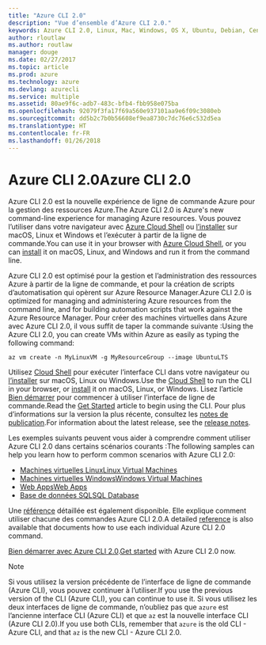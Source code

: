 ```yaml
---
title: "Azure CLI 2.0"
description: "Vue d’ensemble d’Azure CLI 2.0."
keywords: Azure CLI 2.0, Linux, Mac, Windows, OS X, Ubuntu, Debian, CentOS, RHEL, SUSE, CoreOS, Docker, Windows, Python, PIP
author: rloutlaw
ms.author: routlaw
manager: douge
ms.date: 02/27/2017
ms.topic: article
ms.prod: azure
ms.technology: azure
ms.devlang: azurecli
ms.service: multiple
ms.assetid: 80ae9f6c-adb7-483c-bfb4-fbb958e075ba
ms.openlocfilehash: 92079f3fa17f69a560e937101aa9e6f09c3080eb
ms.sourcegitcommit: dd5b2c7b0b56608ef9ea8730c7dc76e6c532d5ea
ms.translationtype: HT
ms.contentlocale: fr-FR
ms.lasthandoff: 01/26/2018
---
```

# <a name="azure-cli-20"></a><span data-ttu-id="74398-104">Azure CLI 2.0</span><span class="sxs-lookup"><span data-stu-id="74398-104">Azure CLI 2.0</span></span>

<span data-ttu-id="74398-105">Azure CLI 2.0 est la nouvelle expérience de ligne de commande Azure pour la gestion des ressources Azure.</span><span class="sxs-lookup"><span data-stu-id="74398-105">The Azure CLI 2.0 is Azure's new command-line experience for managing Azure resources.</span></span>
<span data-ttu-id="74398-106">Vous pouvez l’utiliser dans votre navigateur avec [Azure Cloud Shell](/azure/cloud-shell/overview) ou [l’installer](install-azure-cli.md) sur macOS, Linux et Windows et l’exécuter à partir de la ligne de commande.</span><span class="sxs-lookup"><span data-stu-id="74398-106">You can use it in your browser with [Azure Cloud Shell](/azure/cloud-shell/overview), or you can [install](install-azure-cli.md) it on macOS, Linux, and Windows and run it from the command line.</span></span>

<span data-ttu-id="74398-107">Azure CLI 2.0 est optimisé pour la gestion et l’administration des ressources Azure à partir de la ligne de commande, et pour la création de scripts d’automatisation qui opèrent sur Azure Resource Manager.</span><span class="sxs-lookup"><span data-stu-id="74398-107">Azure CLI 2.0 is optimized for managing and administering Azure resources from the command line, and for building automation scripts that work against the Azure Resource Manager.</span></span> <span data-ttu-id="74398-108">Pour créer des machines virtuelles dans Azure avec Azure CLI 2.0, il vous suffit de taper la commande suivante :</span><span class="sxs-lookup"><span data-stu-id="74398-108">Using the Azure CLI 2.0, you can create VMs within Azure as easily as typing the following command:</span></span>

```azurecli-interactive
az vm create -n MyLinuxVM -g MyResourceGroup --image UbuntuLTS
```

<span data-ttu-id="74398-109">Utilisez [Cloud Shell](/azure/cloud-shell/overview) pour exécuter l’interface CLI dans votre navigateur ou [l’installer](install-azure-cli.md) sur macOS, Linux ou Windows.</span><span class="sxs-lookup"><span data-stu-id="74398-109">Use the [Cloud Shell](/azure/cloud-shell/overview) to run the CLI in your browser, or [install](install-azure-cli.md) it on macOS, Linux, or Windows.</span></span>
<span data-ttu-id="74398-110">Lisez l’article [Bien démarrer](get-started-with-azure-cli.md) pour commencer à utiliser l’interface de ligne de commande.</span><span class="sxs-lookup"><span data-stu-id="74398-110">Read the [Get Started](get-started-with-azure-cli.md) article to begin using the CLI.</span></span>
<span data-ttu-id="74398-111">Pour plus d’informations sur la version la plus récente, consultez les [notes de publication](release-notes-azure-cli.md).</span><span class="sxs-lookup"><span data-stu-id="74398-111">For information about the latest release, see the [release notes](release-notes-azure-cli.md).</span></span>

<span data-ttu-id="74398-112">Les exemples suivants peuvent vous aider à comprendre comment utiliser Azure CLI 2.0 dans certains scénarios courants :</span><span class="sxs-lookup"><span data-stu-id="74398-112">The following samples can help you learn how to perform common scenarios with Azure CLI 2.0:</span></span>
- [<span data-ttu-id="74398-113">Machines virtuelles Linux</span><span class="sxs-lookup"><span data-stu-id="74398-113">Linux Virtual Machines</span></span>](/azure/virtual-machines/virtual-machines-linux-cli-samples?toc=%2fcli%2fazure%2ftoc.json&bc=%2fcli%2fazure%2fbreadcrumb%2ftoc.json)
- [<span data-ttu-id="74398-114">Machines virtuelles Windows</span><span class="sxs-lookup"><span data-stu-id="74398-114">Windows Virtual Machines</span></span>](/azure/virtual-machines/virtual-machines-windows-cli-samples?toc=%2fcli%2fazure%2ftoc.json&bc=%2fcli%2fazure%2fbreadcrumb%2ftoc.json)
- [<span data-ttu-id="74398-115">Web Apps</span><span class="sxs-lookup"><span data-stu-id="74398-115">Web Apps</span></span>](/azure/app-service-web/app-service-cli-samples?toc=%2fcli%2fazure%2ftoc.json&bc=%2fcli%2fazure%2fbreadcrumb%2ftoc.json)
- [<span data-ttu-id="74398-116">Base de données SQL</span><span class="sxs-lookup"><span data-stu-id="74398-116">SQL Database</span></span>](/azure/sql-database/sql-database-cli-samples?toc=%2fcli%2fazure%2ftoc.json&bc=%2fcli%2fazure%2fbreadcrumb%2ftoc.json)

<span data-ttu-id="74398-117">Une [référence](/cli/azure/) détaillée est également disponible. Elle explique comment utiliser chacune des commandes Azure CLI 2.0.</span><span class="sxs-lookup"><span data-stu-id="74398-117">A detailed [reference](/cli/azure/) is also available that documents how to use each individual Azure CLI 2.0 command.</span></span>

<span data-ttu-id="74398-118">[Bien démarrer avec Azure CLI 2.0](get-started-with-azure-cli.md).</span><span class="sxs-lookup"><span data-stu-id="74398-118">[Get started](get-started-with-azure-cli.md) with Azure CLI 2.0 now.</span></span>


> [!NOTE]
> <span data-ttu-id="74398-119">Si vous utilisez la version précédente de l’interface de ligne de commande (Azure CLI), vous pouvez continuer à l’utiliser.</span><span class="sxs-lookup"><span data-stu-id="74398-119">If you use the previous version of the CLI (Azure CLI), you can continue to use it.</span></span>
> <span data-ttu-id="74398-120">Si vous utilisez les deux interfaces de ligne de commande, n’oubliez pas que `azure` est l’ancienne interface CLI (Azure CLI) et que `az` est la nouvelle interface CLI (Azure CLI 2.0).</span><span class="sxs-lookup"><span data-stu-id="74398-120">If you use both CLIs, remember that `azure` is the old CLI - Azure CLI, and that `az` is the new CLI - Azure CLI 2.0.</span></span>